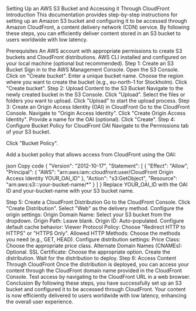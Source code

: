 Setting Up an AWS S3 Bucket and Accessing it Through CloudFront
Introduction
This documentation provides step-by-step instructions for setting up an Amazon S3 bucket and configuring it to be accessed through Amazon CloudFront, a content delivery network (CDN) service. By following these steps, you can efficiently deliver content stored in an S3 bucket to users worldwide with low latency.

Prerequisites
An AWS account with appropriate permissions to create S3 buckets and CloudFront distributions.
AWS CLI installed and configured on your local machine (optional but recommended).
Step 1: Create an S3 Bucket
Sign in to the AWS Management Console.
Open the S3 Console.
Click on "Create bucket".
Enter a unique bucket name.
Choose the region where you want to create the bucket (e.g., eu-north-1 for Stockholm).
Click "Create bucket".
Step 2: Upload Content to the S3 Bucket
Navigate to the newly created bucket in the S3 Console.
Click "Upload".
Select the files or folders you want to upload.
Click "Upload" to start the upload process.
Step 3: Create an Origin Access Identity (OAI) in CloudFront
Go to the CloudFront Console.
Navigate to "Origin Access Identity".
Click "Create Origin Access Identity".
Provide a name for the OAI (optional).
Click "Create".
Step 4: Configure Bucket Policy for CloudFront OAI
Navigate to the Permissions tab of your S3 bucket.

Click "Bucket Policy".

Add a bucket policy that allows access from CloudFront using the OAI:

json
Copy code
{
    "Version": "2012-10-17",
    "Statement": [
        {
            "Effect": "Allow",
            "Principal": {
                "AWS": "arn:aws:iam::cloudfront:user/CloudFront Origin Access Identity YOUR_OAI_ID"
            },
            "Action": "s3:GetObject",
            "Resource": "arn:aws:s3:::your-bucket-name/*"
        }
    ]
}
Replace YOUR_OAI_ID with the OAI ID and your-bucket-name with your S3 bucket name.

Step 5: Create a CloudFront Distribution
Go to the CloudFront Console.
Click "Create Distribution".
Select "Web" as the delivery method.
Configure the origin settings:
Origin Domain Name: Select your S3 bucket from the dropdown.
Origin Path: Leave blank.
Origin ID: Auto-populated.
Configure default cache behavior:
Viewer Protocol Policy: Choose "Redirect HTTP to HTTPS" or "HTTPS Only".
Allowed HTTP Methods: Choose the methods you need (e.g., GET, HEAD).
Configure distribution settings:
Price Class: Choose the appropriate price class.
Alternate Domain Names (CNAMEs): Optional.
SSL Certificate: Choose the appropriate option.
Create the distribution.
Wait for the distribution to deploy.
Step 6: Access Content Through CloudFront
Once the distribution is deployed, you can access your content through the CloudFront domain name provided in the CloudFront Console.
Test access by navigating to the CloudFront URL in a web browser.
Conclusion
By following these steps, you have successfully set up an S3 bucket and configured it to be accessed through CloudFront. Your content is now efficiently delivered to users worldwide with low latency, enhancing the overall user experience.

